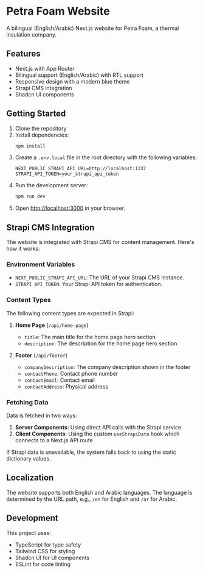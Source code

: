 # Petra Foam Website

A bilingual (English/Arabic) Next.js website for Petra Foam, a thermal insulation company.

## Features

- Next.js with App Router
- Bilingual support (English/Arabic) with RTL support
- Responsive design with a modern blue theme
- Strapi CMS integration
- Shadcn UI components

## Getting Started

1. Clone the repository
2. Install dependencies:
   ```bash
   npm install
   ```
3. Create a `.env.local` file in the root directory with the following variables:
   ```
   NEXT_PUBLIC_STRAPI_API_URL=http://localhost:1337
   STRAPI_API_TOKEN=your_strapi_api_token
   ```
4. Run the development server:
   ```bash
   npm run dev
   ```
5. Open [http://localhost:3000](http://localhost:3000) in your browser.

## Strapi CMS Integration

The website is integrated with Strapi CMS for content management. Here's how it works:

### Environment Variables

- `NEXT_PUBLIC_STRAPI_API_URL`: The URL of your Strapi CMS instance.
- `STRAPI_API_TOKEN`: Your Strapi API token for authentication.

### Content Types

The following content types are expected in Strapi:

1. **Home Page** (`/api/home-page`)
   - `title`: The main title for the home page hero section
   - `description`: The description for the home page hero section

2. **Footer** (`/api/footer`)
   - `companyDescription`: The company description shown in the footer
   - `contactPhone`: Contact phone number
   - `contactEmail`: Contact email
   - `contactAddress`: Physical address

### Fetching Data

Data is fetched in two ways:

1. **Server Components**: Using direct API calls with the Strapi service
2. **Client Components**: Using the custom `useStrapiData` hook which connects to a Next.js API route

If Strapi data is unavailable, the system falls back to using the static dictionary values.

## Localization

The website supports both English and Arabic languages. The language is determined by the URL path, e.g., `/en` for English and `/ar` for Arabic.

## Development

This project uses:

- TypeScript for type safety
- Tailwind CSS for styling
- Shadcn UI for UI components
- ESLint for code linting 
